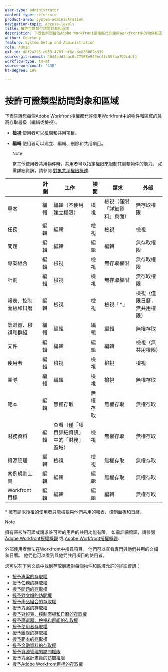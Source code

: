 ```yaml
---
user-type: administrator
content-type: reference
product-area: system-administration
navigation-topic: access-levels
title: 按許可證類型訪問對象和區域
description: 下表告訴您每個Adobe Workfront授權都允許使用Workfront中的物件和區域的最高存取層級（編輯或檢視）。
author: Courtney
feature: System Setup and Administration
role: Admin
exl-id: d8f2a295-c053-4763-bf6e-6e836087a839
source-git-commit: 4644edd2aac8c77508e940ec42c597aa702c4df1
workflow-type: tm+mt
source-wordcount: '430'
ht-degree: 19%

---
```


# 按許可證類型訪問對象和區域

下表告訴您每個Adobe Workfront授權都允許使用Workfront中的物件和區域的最高存取層級（編輯或檢視）。

* **檢視**:使用者可以檢閱和共用項目。
* **編輯**:使用者可以建立、編輯、刪除和共用項目。

   >[!NOTE]
   >
   >當其他使用者共用物件時，共用者可以指定權限來限制其編輯物件的能力。 如需詳細資訊，請參閱 [對象共用權限概述](../../../workfront-basics/grant-and-request-access-to-objects/sharing-permissions-on-objects-overview.md).

|   | 計劃 | 工作 | 檢閱 | 請求 | 外部 |
|---|---|---|---|---|---|
| 專案 | 編輯 | 編輯（不使用建立權限） | 檢視 | 檢視（僅限「詳細資料」頁面） | 無存取權限 |
| 任務 | 編輯 | 編輯 | 檢視 | 檢視 | 檢視 |
| 問題 | 編輯 | 編輯 | 編輯 | 編輯 | 無存取權限 |
| 專案組合 | 編輯 | 檢視 | 檢視 | 無存取權限 | 無存取權限 |
| 計劃 | 編輯 | 檢視 | 檢視 | 無存取權限 | 無存取權限 |
| 報表、控制面板和日曆 | 編輯 | 檢視 | 檢視 | 檢視「&#42;」 | 檢視（僅限日曆，無共用權限） |
| 篩選器、檢視和群組 | 編輯 | 編輯 | 編輯 | 編輯 | 無權存取 |
| 文件 | 編輯 | 編輯 | 編輯 | 編輯 | 檢視（無共用權限） |
| 使用者 | 編輯 | 檢視 | 檢視 | 檢視 | 檢視 |
| 團隊 | 編輯 | 編輯 | 檢視 | 檢視 | 無權存取 |
| 範本 | 編輯 | 無權存取 | 無權存取 | 無權存取 | 無權存取 |
| 財務資料 | 編輯 | 查看（僅「項目詳細資訊」中的「財務」區域） | 檢視 | 無權存取 | 無權存取 |
| 資源管理 | 編輯 | 檢視 | 檢視 | 無權存取 | 無權存取 |
| 案例規劃工具 | 編輯 | 編輯 | 編輯 | 無權存取 | 無權存取 |
| Workfront 目標 | 編輯 | 編輯 | 編輯 | 編輯 | 無權存取 |

&#42; 擁有請求授權的使用者只能檢視與他們共用的報表、控制面板和日曆。

>[!NOTE]
>
>擁有審核許可證或請求許可證的用戶的共用功能有限。 如需詳細資訊，請參閱 [Adobe Workfront授權概觀](/help/quicksilver/administration-and-setup/add-users/how-access-levels-work/licenses-overview.md) 或 [Adobe Workfront授權概觀](../../../administration-and-setup/add-users/access-levels-and-object-permissions/wf-licenses.md).
>
>外部使用者無法在Workfront中搜尋項目。 他們可以查看專門與他們共用的文檔和日曆。 他們也可以看到與他們共用項目的使用者。

您可以在下列文章中找到存取層級對每個物件和區域允許的詳細資訊：

* [授予專案的存取權](../../../administration-and-setup/add-users/configure-and-grant-access/grant-access-projects.md)
* [授予任務的存取權](../../../administration-and-setup/add-users/configure-and-grant-access/grant-access-tasks.md)
* [授予問題的存取權](../../../administration-and-setup/add-users/configure-and-grant-access/grant-access-issues.md)
* [授予對文檔的訪問權](../../../administration-and-setup/add-users/configure-and-grant-access/grant-access-documents.md)
* [授予產品組合的存取權](../../../administration-and-setup/add-users/configure-and-grant-access/grant-access-portfolios.md)
* [授予方案的存取權](../../../administration-and-setup/add-users/configure-and-grant-access/grant-access-programs.md)
* [授予對報表、控制面板和日曆的存取權](../../../administration-and-setup/add-users/configure-and-grant-access/grant-access-reports-dashboards-calendars.md)
* [授予篩選器、檢視和群組的存取權](../../../administration-and-setup/add-users/configure-and-grant-access/grant-access-fvg.md)
* [授予使用者存取權](../../../administration-and-setup/add-users/configure-and-grant-access/grant-access-other-users.md)
* [授予團隊的存取權](../../../administration-and-setup/add-users/configure-and-grant-access/grant-access-teams.md)
* [授予範本的存取權](../../../administration-and-setup/add-users/configure-and-grant-access/grant-access-templates.md)
* [授予金融資料的存取權](../../../administration-and-setup/add-users/configure-and-grant-access/grant-access-financial.md)
* [授予資源管理的訪問權限](../../../administration-and-setup/add-users/configure-and-grant-access/grant-access-resource-management.md)
* [授予方案計畫員的訪問權限](../../../administration-and-setup/add-users/configure-and-grant-access/grant-access-sp.md)
* [授予Adobe Workfront目標的存取權](../../../administration-and-setup/add-users/configure-and-grant-access/grant-access-goals.md)
